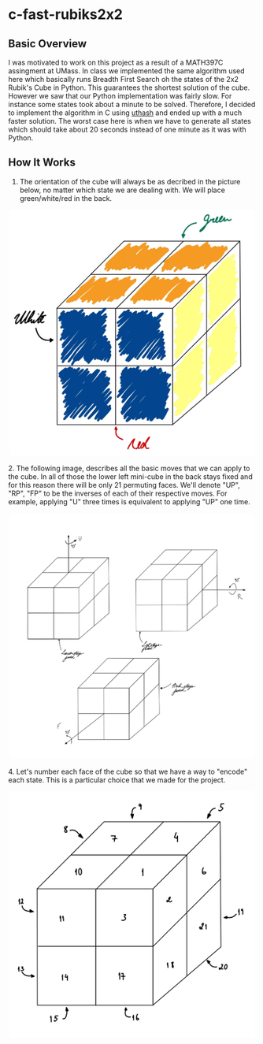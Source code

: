 # c-fast-rubiks2x2
## Basic Overview
I was motivated to work on this project as a result of a MATH397C assingment at UMass. In class we implemented the same algorithm used here which basically runs Breadth First Search oh the states of the 2x2 Rubik's Cube in Python. This guarantees the shortest solution of the cube. However we saw that our Python implementation was fairly slow. For instance some states took about a minute to be solved. Therefore, I decided to implement the algorithm in C using [uthash](https://troydhanson.github.io/uthash/) and ended up with a much faster solution. The worst case here is when we have to generate all states which should take about 20 seconds instead of one minute as it was with Python. 

## How It Works
1. The orientation of the cube will always be as decribed in the picture below, no matter which state we are dealing with. We will place green/white/red in the back.
<p align="center">
  <img src="https://github.com/caio-biondi/c-fast-rubiks2x2/blob/master/cube-orientation.jpg" alt="Cube orientation" width="500">
</p>
2. The following image, describes all the basic moves that we can apply to the cube. In all of those the lower left mini-cube in the back stays fixed and for this reason there will be only 21 permuting faces. We'll denote "UP", "RP", "FP" to be the inverses of each of their respective moves. For example, applying "U" three times is equivalent to applying "UP" one time.
<p align="center">
  <img src="https://github.com/caio-biondi/c-fast-rubiks2x2/blob/master/cube-moves.jpg" alt="Cube moves" width="500">
</p>
4. Let's number each face of the cube so that we have a way to "encode" each state. This is a particular choice that we made for the project.
<p align="center">
  <img src="https://github.com/caio-biondi/c-fast-rubiks2x2/blob/master/cube-numbers.jpg" alt="Cube numbers" width="500">
</p>

